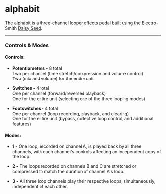 # alphabit
The alphabit is a three-channel looper effects pedal built using the Electro-Smith [Daisy Seed](https://www.electro-smith.com/daisy/daisy).

---

### Controls & Modes
#### Controls:
- **Potentiometers -** 8 total  
Two per channel (time stretch/compression and volume control)  
Two (mix and volume) for the entire unit

- **Switches -** 4 total  
One per channel (forward/reversed playback)  
One for the entire unit (selecting one of the three looping modes)

- **Footswitches -** 4 total  
One per channel (loop recording, playback, and clearing)  
One for the entire unit (bypass, collective loop control, and additional features)

#### Modes:

- **1 -** One loop, recorded on channel A, is played back by all three channels, with each channel's controls affecting an independent copy of the loop.

- **2 -** The loops recorded on channels B and C are stretched or compressed to match the duration of channel A's loop.

- **3 -** All three loop channels play their respective loops, simultaneously, independent of each other.

